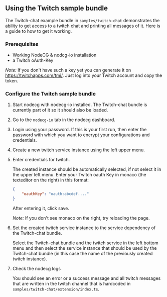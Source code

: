 ## Using the Twitch sample bundle

The Twitch-chat example bundle in `samples/twitch-chat` demonstrates the ability to get access to a twitch chat and printing all messages of it. Here is a guide to how to get it working.

### Prerequisites

* Working NodeCG & nodcg-io installation
* a Twitch oAuth-Key

*Note:* If you don't have such a key yet you can generate it on https://twitchapps.com/tmi/. Just log into your Twitch account and copy the token.  

### Configure the Twitch sample bundle

1. Start nodecg with nodecg-io installed. The Twitch-chat bundle is currently part of it so it should also be loaded.

2. Go to the `nodecg-io` tab in the nodecg dashboard.

3. Login using your password. If this is your first run, then enter the password with which you want to encrypt your configurations and credentials.

4. Create a new twitch service instance using the left upper menu.

5. Enter credentials for twitch.

   The created instance should be automatically selected, if not select it in the upper left menu. Enter your Twitch oauth Key in monaco (the texteditor on the right) in this format:

   ```json
   {
       "oauthKey": "oauth:abcdef...."
   }
   ```

   After entering it, click save.

   *Note:* If you don't see monaco on the right, try reloading the page.

6. Set the created twitch service instance to the service dependency of the Twitch-chat bundle.

   Select the Twitch-chat bundle and the twitch service in the left bottom menu and then select the service instance that should be used by the Twitch-chat bundle (in this case the name of the previously created twitch instance).

7. Check the nodecg logs

   You should see an error or a success message and all twitch messages that are written in the twitch channel that is hardcoded in `samples/twitch-chat/extension/index.ts`.